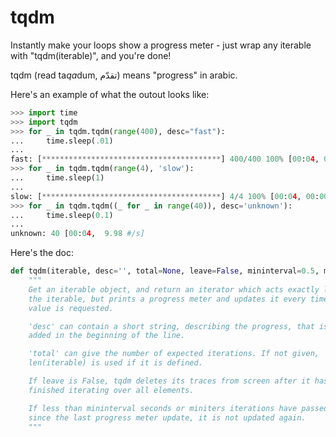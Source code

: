 tqdm
====

Instantly make your loops show a progress meter - just wrap any iterable
with "tqdm(iterable)", and you're done!

tqdm (read ta<i>qa</i>dum, تقدّم) means "progress" in arabic.


Here's an example of what the outout looks like:

```python
>>> import time
>>> import tqdm
>>> for _ in tqdm.tqdm(range(400), desc="fast"):
...     time.sleep(.01)
... 
fast: [****************************************] 400/400 100% [00:04, 00:00, 98.78 #/s]
>>> for _ in tqdm.tqdm(range(4), 'slow'):
...     time.sleep(1)
... 
slow: [****************************************] 4/4 100% [00:04, 00:00,  1.00 #/s]
>>> for _ in tqdm.tqdm((_ for _ in range(40)), desc='unknown'):
...     time.sleep(0.1)
... 
unknown: 40 [00:04,  9.98 #/s]
```

Here's the doc:

```python
def tqdm(iterable, desc='', total=None, leave=False, mininterval=0.5, miniters=1):
    """
    Get an iterable object, and return an iterator which acts exactly like
    the iterable, but prints a progress meter and updates it every time a
    value is requested.

    'desc' can contain a short string, describing the progress, that is
    added in the beginning of the line.

    'total' can give the number of expected iterations. If not given,
    len(iterable) is used if it is defined.

    If leave is False, tqdm deletes its traces from screen after it has
    finished iterating over all elements.

    If less than mininterval seconds or miniters iterations have passed
    since the last progress meter update, it is not updated again.
    """
```
